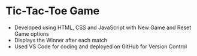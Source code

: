 # Tic-Tac-Toe Game
- Developed using HTML, CSS and JavaScript with New Game and Reset Game options
- Displays the Winner after each match
- Used VS Code for coding and deployed on GitHub for Version Control
